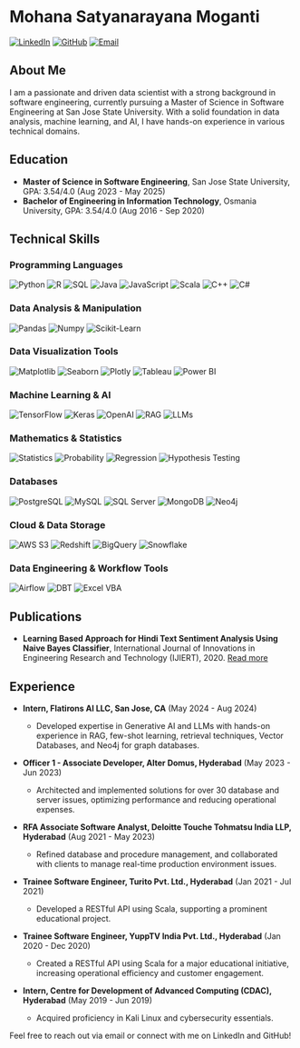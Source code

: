 # Mohana Satyanarayana Moganti

[![LinkedIn](https://img.shields.io/badge/LinkedIn-0077B5?style=for-the-badge&logo=linkedin&logoColor=white)](https://www.linkedin.com/in/mohana-moganti/)
[![GitHub](https://img.shields.io/badge/GitHub-181717?style=for-the-badge&logo=github&logoColor=white)](https://github.com/Dead-Stone)
[![Email](https://img.shields.io/badge/Email-D14836?style=for-the-badge&logo=gmail&logoColor=white)](mailto:mohanasatyanarayana.moganti@sjsu.edu)

## About Me

I am a passionate and driven data scientist with a strong background in software engineering, currently pursuing a Master of Science in Software Engineering at San Jose State University. With a solid foundation in data analysis, machine learning, and AI, I have hands-on experience in various technical domains.

## Education

- **Master of Science in Software Engineering**, San Jose State University, GPA: 3.54/4.0 (Aug 2023 - May 2025)
- **Bachelor of Engineering in Information Technology**, Osmania University, GPA: 3.54/4.0 (Aug 2016 - Sep 2020)

## Technical Skills

### Programming Languages
![Python](https://img.shields.io/badge/Python-3776AB?style=for-the-badge&logo=python&logoColor=white)
![R](https://img.shields.io/badge/R-276DC3?style=for-the-badge&logo=r&logoColor=white)
![SQL](https://img.shields.io/badge/SQL-336791?style=for-the-badge&logo=postgresql&logoColor=white)
![Java](https://img.shields.io/badge/Java-007396?style=for-the-badge&logo=java&logoColor=white)
![JavaScript](https://img.shields.io/badge/JavaScript-F7DF1E?style=for-the-badge&logo=javascript&logoColor=black)
![Scala](https://img.shields.io/badge/Scala-DC322F?style=for-the-badge&logo=scala&logoColor=white)
![C++](https://img.shields.io/badge/C++-00599C?style=for-the-badge&logo=cplusplus&logoColor=white)
![C#](https://img.shields.io/badge/C%23-239120?style=for-the-badge&logo=csharp&logoColor=white)

### Data Analysis & Manipulation
![Pandas](https://img.shields.io/badge/Pandas-150458?style=for-the-badge&logo=pandas&logoColor=white)
![Numpy](https://img.shields.io/badge/Numpy-013243?style=for-the-badge&logo=numpy&logoColor=white)
![Scikit-Learn](https://img.shields.io/badge/Scikit--Learn-F7931E?style=for-the-badge&logo=scikit-learn&logoColor=white)

### Data Visualization Tools
![Matplotlib](https://img.shields.io/badge/Matplotlib-013243?style=for-the-badge&logo=matplotlib&logoColor=white)
![Seaborn](https://img.shields.io/badge/Seaborn-3776AB?style=for-the-badge&logo=python&logoColor=white)
![Plotly](https://img.shields.io/badge/Plotly-3F4F75?style=for-the-badge&logo=plotly&logoColor=white)
![Tableau](https://img.shields.io/badge/Tableau-E97627?style=for-the-badge&logo=tableau&logoColor=white)
![Power BI](https://img.shields.io/badge/Power%20BI-F2C811?style=for-the-badge&logo=powerbi&logoColor=black)

### Machine Learning & AI
![TensorFlow](https://img.shields.io/badge/TensorFlow-FF6F00?style=for-the-badge&logo=tensorflow&logoColor=white)
![Keras](https://img.shields.io/badge/Keras-D00000?style=for-the-badge&logo=keras&logoColor=white)
![OpenAI](https://img.shields.io/badge/OpenAI-412991?style=for-the-badge&logo=openai&logoColor=white)
![RAG](https://img.shields.io/badge/RAG-3776AB?style=for-the-badge&logo=python&logoColor=white)
![LLMs](https://img.shields.io/badge/LLMs-3E7C17?style=for-the-badge&logo=ai&logoColor=white)

### Mathematics & Statistics
![Statistics](https://img.shields.io/badge/Statistics-004080?style=for-the-badge&logo=statistics&logoColor=white)
![Probability](https://img.shields.io/badge/Probability-800000?style=for-the-badge&logo=probability&logoColor=white)
![Regression](https://img.shields.io/badge/Regression-660066?style=for-the-badge&logo=regression&logoColor=white)
![Hypothesis Testing](https://img.shields.io/badge/Hypothesis%20Testing-004080?style=for-the-badge&logo=hypothesis-testing&logoColor=white)

### Databases
![PostgreSQL](https://img.shields.io/badge/PostgreSQL-336791?style=for-the-badge&logo=postgresql&logoColor=white)
![MySQL](https://img.shields.io/badge/MySQL-4479A1?style=for-the-badge&logo=mysql&logoColor=white)
![SQL Server](https://img.shields.io/badge/SQL%20Server-CC2927?style=for-the-badge&logo=microsoftsqlserver&logoColor=white)
![MongoDB](https://img.shields.io/badge/MongoDB-47A248?style=for-the-badge&logo=mongodb&logoColor=white)
![Neo4j](https://img.shields.io/badge/Neo4j-008CC1?style=for-the-badge&logo=neo4j&logoColor=white)

### Cloud & Data Storage
![AWS S3](https://img.shields.io/badge/AWS%20S3-569A31?style=for-the-badge&logo=amazons3&logoColor=white)
![Redshift](https://img.shields.io/badge/Redshift-232F3E?style=for-the-badge&logo=amazonredshift&logoColor=white)
![BigQuery](https://img.shields.io/badge/BigQuery-4285F4?style=for-the-badge&logo=googlecloud&logoColor=white)
![Snowflake](https://img.shields.io/badge/Snowflake-29B5E8?style=for-the-badge&logo=snowflake&logoColor=white)

### Data Engineering & Workflow Tools
![Airflow](https://img.shields.io/badge/Airflow-017CEE?style=for-the-badge&logo=apache-airflow&logoColor=white)
![DBT](https://img.shields.io/badge/DBT-FF694B?style=for-the-badge&logo=dbt&logoColor=white)
![Excel VBA](https://img.shields.io/badge/Excel%20VBA-217346?style=for-the-badge&logo=microsoftexcel&logoColor=white)

## Publications

- **Learning Based Approach for Hindi Text Sentiment Analysis Using Naive Bayes Classifier**, International Journal of Innovations in Engineering Research and Technology (IJIERT), 2020. [Read more](https://repo.ijiert.org/index.php/ijiert/article/view/161)


## Experience

- **Intern, Flatirons AI LLC, San Jose, CA** (May 2024 - Aug 2024)
  - Developed expertise in Generative AI and LLMs with hands-on experience in RAG, few-shot learning, retrieval techniques, Vector Databases, and Neo4j for graph databases.

- **Officer 1 - Associate Developer, Alter Domus, Hyderabad** (May 2023 - Jun 2023)
  - Architected and implemented solutions for over 30 database and server issues, optimizing performance and reducing operational expenses.

- **RFA Associate Software Analyst, Deloitte Touche Tohmatsu India LLP, Hyderabad** (Aug 2021 - May 2023)
  - Refined database and procedure management, and collaborated with clients to manage real-time production environment issues.

- **Trainee Software Engineer, Turito Pvt. Ltd., Hyderabad** (Jan 2021 - Jul 2021)
  - Developed a RESTful API using Scala, supporting a prominent educational project.

- **Trainee Software Engineer, YuppTV India Pvt. Ltd., Hyderabad** (Jan 2020 - Dec 2020)
  - Created a RESTful API using Scala for a major educational initiative, increasing operational efficiency and customer engagement.

- **Intern, Centre for Development of Advanced Computing (CDAC), Hyderabad** (May 2019 - Jun 2019)
  - Acquired proficiency in Kali Linux and cybersecurity essentials.



Feel free to reach out via email or connect with me on LinkedIn and GitHub!
